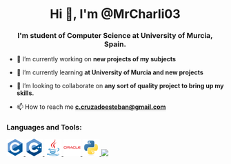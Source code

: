 <h1 align="center">Hi 👋, I'm @MrCharli03</h1>
<h3 align="center">I'm student of Computer Science at University of Murcia, Spain.</h3>

- 🔭 I’m currently working on **new projects of my subjects**

- 🌱 I’m currently learning **at University of Murcia and new projects**

- 👯 I’m looking to collaborate on **any sort of quality project to bring up my skills.**

- 📫 How to reach me **c.cruzadoesteban@gmail.com**

<p align="left">
</p>

<h3 align="left">Languages and Tools:</h3>
<p align="left"> <a href="https://www.cprogramming.com/" target="_blank" rel="noreferrer"> <img src="https://raw.githubusercontent.com/devicons/devicon/master/icons/c/c-original.svg" alt="c" width="40" height="40"/> </a> <a href="https://www.w3schools.com/cpp/" target="_blank" rel="noreferrer"> <img src="https://raw.githubusercontent.com/devicons/devicon/master/icons/cplusplus/cplusplus-original.svg" alt="cplusplus" width="40" height="40"/> </a> <a href="https://www.java.com" target="_blank" rel="noreferrer"> <img src="https://raw.githubusercontent.com/devicons/devicon/master/icons/java/java-original.svg" alt="java" width="40" height="40"/> </a> <a href="https://www.oracle.com/" target="_blank" rel="noreferrer"> <img src="https://raw.githubusercontent.com/devicons/devicon/master/icons/oracle/oracle-original.svg" alt="oracle" width="40" height="40"/> </a> <a href="https://www.python.org" target="_blank" rel="noreferrer"> <img src="https://raw.githubusercontent.com/devicons/devicon/master/icons/python/python-original.svg" alt="python" width="40" height="40"/> </a> <a href="https://es.react.dev/" target="_blank" rel="noreferrer"> <img src="https://www.bing.com/images/search?view=detailV2&ccid=33CwBYkm&id=E12494EFF47CDB15E6689F4D927983A08C9B2278&thid=OIP.33CwBYkmnMfpA9Djup22JwHaHa&mediaurl=https%3a%2f%2foneteamsolutions.in%2fblogoneteam%2fwp-content%2fuploads%2f2020%2f05%2fREACT-JS-KOCHI.png&cdnurl=https%3a%2f%2fth.bing.com%2fth%2fid%2fR.df70b00589269cc7e903d0e3ba9db627%3frik%3deCKbjKCDeZJNnw%26pid%3dImgRaw%26r%3d0&exph=1024&expw=1024&q=react&simid=608045001795699813&FORM=IRPRST&ck=525B5794F6B546F859A5D685661F17A1&selectedIndex=0&itb=1&ajaxhist=0&ajaxserp=0"> </a> </Z></p>
